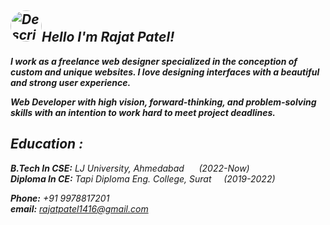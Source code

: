 ## ***<img src="https://github.com/Yarrrr-rajat/Yarrrr-rajat/assets/175085707/c0113118-413b-4d09-a0ca-65d11fd852ac" alt="Description" width="50" height="50" style="border-radius: 50%;" />Hello I'm Rajat Patel!***  

***I work as a freelance web designer specialized in the conception of custom and unique websites. I love designing interfaces with a beautiful and strong user experience.***  

***Web Developer with high vision, forward-thinking, and problem-solving skills with an intention to work hard to meet project deadlines.***

## ***Education :***

***B.Tech In CSE:*** *LJ University, Ahmedabad* &nbsp;&nbsp;&nbsp;&nbsp; *(2022-Now)*<br>
***Diploma In CE:*** *Tapi Diploma Eng. College, Surat* &nbsp;&nbsp;&nbsp;&nbsp;*(2019-2022)*

***Phone:*** *+91 9978817201*<br>
***email:*** *[rajatpatel1416@gmail.com](mailto:rajatpatel1416@gmail.com)*<br>


